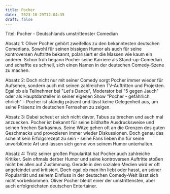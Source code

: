 ```yaml
---
title: Pocher
date:  2023-10-29T12:04:35
draft: false
---
```


Titel: Pocher - Deutschlands umstrittenster Comedian

Absatz 1: Oliver Pocher gehört zweifellos zu den bekanntesten deutschen Comedians. Sowohl für seinen bissigen Humor als auch für seine kontroversen Auftritte bekannt, polarisiert er die Massen wie kaum ein anderer. Schon früh begann Pocher seine Karriere als Stand-up-Comedian und schaffte es schnell, sich einen Namen in der deutschen Comedy-Szene zu machen.

Absatz 2: Doch nicht nur mit seiner Comedy sorgt Pocher immer wieder für Aufsehen, sondern auch mit seinen zahlreichen TV-Auftritten und Projekten. Egal ob als Teilnehmer bei "Let's Dance", Moderator bei "5 gegen Jauch" oder als Hauptdarsteller in seiner eigenen Show "Pocher - gefährlich ehrlich" - Pocher ist ständig präsent und lässt keine Gelegenheit aus, um seine Präsenz im deutschen Fernsehen zu zeigen.

Absatz 3: Dabei scheut er sich nicht davor, Tabus zu brechen und auch mal anzuecken. Pocher ist bekannt für seine bildhafte Ausdrucksweise und seinen frechen Sarkasmus. Seine Witze gehen oft an die Grenzen des guten Geschmacks und provozieren immer wieder Diskussionen. Doch genau das scheint sein Erfolgsrezept zu sein - seine Fans lieben ihn für seine unverblümte Art und lassen sich gerne von seinem Humor unterhalten.

Absatz 4: Trotz seiner großen Popularität hat Pocher auch zahlreiche Kritiker. Sein oftmals derber Humor und seine kontroversen Auftritte stoßen nicht bei allen auf Zustimmung. Gerade in den sozialen Medien wird er oft angefeindet und kritisiert. Doch egal ob man ihn liebt oder hasst, an seiner Popularität und seinem Einfluss in der deutschen Comedy-Welt lässt sich nicht vorbeikommen. Oliver Pocher bleibt einer der umstrittensten, aber auch erfolgreichsten deutschen Entertainer.